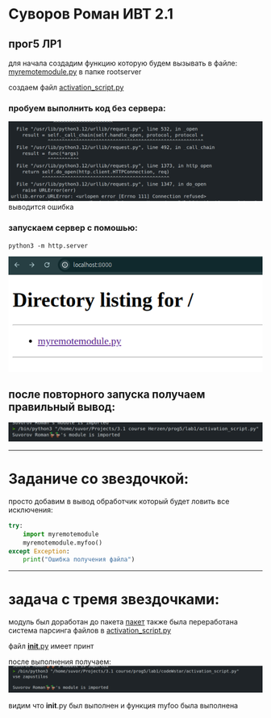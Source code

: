 # Суворов Роман ИВТ 2.1 
## прог5 ЛР1

для начала создадим функцию которую будем вызывать в файле: [myremotemodule.py](code/rootserver/myremotemodule.py) в папке rootserver


создаем файл [activation_script.py](code/activation_script.py)


### пробуем выполнить код без сервера:
![](photos/image%20copy%202.png)
выводится ошибка




### запускаем сервер с помошью:
```text
python3 -m http.server
```
![](photos/image.png)


## после повторного запуска получаем правильный вывод:
![](photos/image%20copy%203.png)

---

# Заданиче со звездочкой:

просто добавим в вывод обработчик который будет ловить все исключения:
```py
try:
    import myremotemodule
    myremotemodule.myfoo()
except Exception:  
    print("Ошибка получения файла")
```

---

# задача с тремя звездочками:
модуль был доработан до пакета [пакет](codeWstar/myremotepackage)
также была переработана система парсинга файлов в [activation_script.py](codeWstar/activation_script.py)

файл [__init__.py](codeWstar/myremotepackage/__init__.py) имеет принт

после выполнения получаем:
![](photos/image%20copy%204.png)

видим что __init__.py был выполнен и функция myfoo была выполнена 